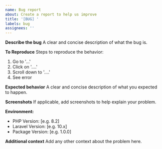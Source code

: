 ```yaml
---
name: Bug report
about: Create a report to help us improve
title: '[BUG] '
labels: bug
assignees: ''
---
```


**Describe the bug**
A clear and concise description of what the bug is.

**To Reproduce**
Steps to reproduce the behavior:
1. Go to '...'
2. Click on '....'
3. Scroll down to '....'
4. See error

**Expected behavior**
A clear and concise description of what you expected to happen.

**Screenshots**
If applicable, add screenshots to help explain your problem.

**Environment:**
 - PHP Version: [e.g. 8.2]
 - Laravel Version: [e.g. 10.x]
 - Package Version: [e.g. 1.0.0]

**Additional context**
Add any other context about the problem here.

